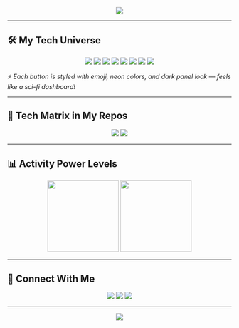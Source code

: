 <!-- Futuristic Header -->
<p align="center">
  <img src="https://readme-typing-svg.herokuapp.com?font=Orbitron&size=28&duration=4000&color=00F7FF&center=true&vCenter=true&width=600&lines=Hi+👋+I'm+Ashutosh+Singh;Software+Engineer+%7C+Cloud+%26+AI+Enthusiast;Building+Scalable+%26+Intelligent+Solutions" />
</p>

---

## 🛠️ My Tech Universe  

<!-- Futuristic Glowing Buttons -->
<p align="center">
  <a href="#"><img src="https://img.shields.io/badge/Java-%F0%9F%94%A5-orange?style=for-the-badge&logo=java&logoColor=white&labelColor=1a1a1a&color=ff4500" /></a>
  <a href="#"><img src="https://img.shields.io/badge/Python-%F0%9F%90%8D-yellow?style=for-the-badge&logo=python&logoColor=black&labelColor=1a1a1a&color=FFD43B" /></a>
  <a href="#"><img src="https://img.shields.io/badge/C++-%F0%9F%9A%80-blue?style=for-the-badge&logo=cplusplus&logoColor=white&labelColor=1a1a1a&color=00599C" /></a>
  <a href="#"><img src="https://img.shields.io/badge/C%23-%F0%9F%92%AB-purple?style=for-the-badge&logo=csharp&logoColor=white&labelColor=1a1a1a&color=8A2BE2" /></a>
  <a href="#"><img src="https://img.shields.io/badge/React-%F0%9F%92%9C-cyan?style=for-the-badge&logo=react&logoColor=61DAFB&labelColor=1a1a1a&color=00CED1" /></a>
  <a href="#"><img src="https://img.shields.io/badge/Node.js-%F0%9F%8C%9F-green?style=for-the-badge&logo=nodedotjs&logoColor=white&labelColor=1a1a1a&color=228B22" /></a>
  <a href="#"><img src="https://img.shields.io/badge/Azure-%E2%9A%A1-skyblue?style=for-the-badge&logo=microsoftazure&logoColor=white&labelColor=1a1a1a&color=1E90FF" /></a>
  <a href="#"><img src="https://img.shields.io/badge/MongoDB-%F0%9F%A5%8D-lime?style=for-the-badge&logo=mongodb&logoColor=white&labelColor=1a1a1a&color=32CD32" /></a>
</p>

⚡ *Each button is styled with emoji, neon colors, and dark panel look — feels like a sci-fi dashboard!*

---

## 🔮 Tech Matrix in My Repos  

<p align="center">
  <img src="https://github-profile-summary-cards.vercel.app/api/cards/repos-per-language?username=ashvtosh&theme=dracula"/>
  <img src="https://github-profile-summary-cards.vercel.app/api/cards/most-commit-language?username=ashvtosh&theme=dracula"/>
</p>

---

## 📊 Activity Power Levels  

<p align="center">
  <img src="https://github-readme-streak-stats.herokuapp.com?user=ashvtosh&theme=neon&hide_border=true" height="160"/>
  <img src="https://github-readme-stats.vercel.app/api?username=ashvtosh&show_icons=true&theme=neon&hide_border=true" height="160"/>
</p>

---

## 🌌 Connect With Me  

<p align="center">
  <a href="https://linkedin.com/in/ashutosh-singh-b463b116b"><img src="https://img.shields.io/badge/LinkedIn-%230077B5?style=for-the-badge&logo=linkedin&logoColor=white&color=0e76a8&labelColor=1a1a1a"/></a>
  <a href="mailto:ashutosh1412003@gmail.com"><img src="https://img.shields.io/badge/Gmail-%23D14836?style=for-the-badge&logo=gmail&logoColor=white&color=EA4335&labelColor=1a1a1a"/></a>
  <a href="https://github.com/ashvtosh"><img src="https://img.shields.io/badge/GitHub-%23121011?style=for-the-badge&logo=github&logoColor=white&color=333&labelColor=1a1a1a"/></a>
</p>

---

<!-- Futuristic Footer -->
<p align="center">
  <img src="https://capsule-render.vercel.app/api?type=waving&height=120&section=footer&color=gradient"/>
</p>
